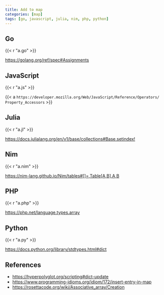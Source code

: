 ```yaml
---
title: Add to map
categories: [map]
tags: [go, javascript, julia, nim, php, python]
---
```


## Go

{{< r "a.go" >}}

<https://golang.org/ref/spec#Assignments>

## JavaScript

{{< r "a.js" >}}

{{< a `https://developer.mozilla.org/Web/JavaScript/Reference/Operators/
Property_Accessors` >}}

## Julia

{{< r "a.jl" >}}

<https://docs.julialang.org/en/v1/base/collections#Base.setindex!>

## Nim

{{< r "a.nim" >}}

<https://nim-lang.github.io/Nim/tables#[]=,Table[A,B],A,B>

## PHP

{{< r "a.php" >}}

<https://php.net/language.types.array>

## Python

{{< r "a.py" >}}

<https://docs.python.org/library/stdtypes.html#dict>

## References

- <https://hyperpolyglot.org/scripting#dict-update>
- <https://www.programming-idioms.org/idiom/172/insert-entry-in-map>
- <https://rosettacode.org/wiki/Associative_array/Creation>
